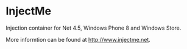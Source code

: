 InjectMe
========

Injection container for Net 4.5, Windows Phone 8 and Windows Store.

More informtion can be found at http://www.injectme.net.
